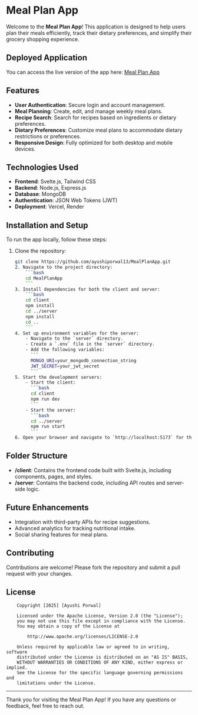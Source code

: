 # Meal Plan App

Welcome to the **Meal Plan App**! This application is designed to help users plan their meals efficiently, track their dietary preferences, and simplify their grocery shopping experience.

## Deployed Application
You can access the live version of the app here: [Meal Plan App](https://meal-plan-cvqdqbe2g-ayushi-porwals-projects-7b743680.vercel.app/)

## Features
- **User Authentication**: Secure login and account management.
- **Meal Planning**: Create, edit, and manage weekly meal plans.
- **Recipe Search**: Search for recipes based on ingredients or dietary preferences.
- **Dietary Preferences**: Customize meal plans to accommodate dietary restrictions or preferences.
- **Responsive Design**: Fully optimized for both desktop and mobile devices.

## Technologies Used
- **Frontend**: Svelte.js, Tailwind CSS
- **Backend**: Node.js, Express.js
- **Database**: MongoDB
- **Authentication**: JSON Web Tokens (JWT)
- **Deployment**: Vercel, Render

## Installation and Setup
To run the app locally, follow these steps:

1. Clone the repository:
    ```bash
    git clone https://github.com/ayushiporwal13/MealPlanApp.git
    2. Navigate to the project directory:
        ```bash
        cd MealPlanApp
        ```
    3. Install dependencies for both the client and server:
        ```bash
        cd client
        npm install
        cd ../server
        npm install
        cd ..
        ```
    4. Set up environment variables for the server:
        - Navigate to the `server` directory.
        - Create a `.env` file in the `server` directory.
        - Add the following variables:
          ```
          MONGO_URI=your_mongodb_connection_string
          JWT_SECRET=your_jwt_secret
          ```
    5. Start the development servers:
        - Start the client:
          ```bash
          cd client
          npm run dev
          ```
        - Start the server:
          ```bash
          cd ../server
          npm run start
          ```
    6. Open your browser and navigate to `http://localhost:5173` for the client.

## Folder Structure
- **/client**: Contains the frontend code built with Svelte.js, including components, pages, and styles.
- **/server**: Contains the backend code, including API routes and server-side logic.

## Future Enhancements
- Integration with third-party APIs for recipe suggestions.
- Advanced analytics for tracking nutritional intake.
- Social sharing features for meal plans.

## Contributing
Contributions are welcome! Please fork the repository and submit a pull request with your changes.

## License

        Copyright [2025] [Ayushi Porwal]

        Licensed under the Apache License, Version 2.0 (the "License");
        you may not use this file except in compliance with the License.
        You may obtain a copy of the License at

            http://www.apache.org/licenses/LICENSE-2.0

        Unless required by applicable law or agreed to in writing, software
        distributed under the License is distributed on an "AS IS" BASIS,
        WITHOUT WARRANTIES OR CONDITIONS OF ANY KIND, either express or implied.
        See the License for the specific language governing permissions and
        limitations under the License.

---

Thank you for visiting the Meal Plan App! If you have any questions or feedback, feel free to reach out.
